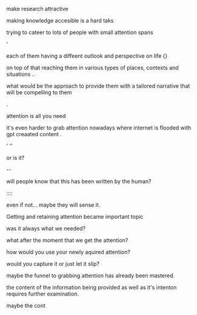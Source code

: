 make research attractive 

making knowledge accesible is a hard taks 

trying to cateer to lots of people with small attention spans 

'


each of them having a diffeent outlook and perspective on life 
{}


on top of that reaching them in various types of places, contexts and situations 
..

what would be the approach to provide them with a tailored narrative that will be compelling to them 

.

attention is all you need 

it's even harder to grab attention nowadays where internet is flooded with gpt creaated content 
.

'
''

or is it? 

--

will people know that this has been written by the human? 

::::

even if not... maybe they will sense it. 

Getting and retaining attention became important topic

was it always what we needed? 


what after the moment that we get the attention? 

how would you use your newly aquired attention? 


would you capture it or just let it slip? 

maybe the funnel to grabbing attention has already been mastered. 

the content of the information being provided as well as it's intenton requires further examination. 

maybe the cont